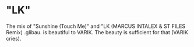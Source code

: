 # "LK"
The mix of "Sunshine (Touch Me)" and "LK (MARCUS INTALEX & ST FILES Remix) .glibau. is beautiful to VARIK.  The beauty is sufficient for that (VARIK cries).
